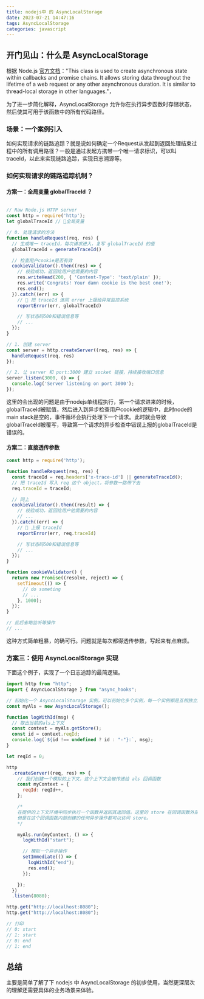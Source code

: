 ```yaml
---
title: nodejs中 的 AsyncLocalStorage
date: 2023-07-21 14:47:16
tags: AsyncLocalStorage
categories: javascript
---
```



## 开门见山：什么是 AsyncLocalStorage

根据 Node.js [官方文档](https://nodejs.org/docs/latest-v14.x/api/async_hooks.html#async_hooks_class_asynclocalstorage)："This class is used to create asynchronous state within callbacks and promise chains. It allows storing data throughout the lifetime of a web request or any other asynchronous duration. It is similar to thread-local storage in other languages."，

为了进一步简化解释，AsyncLocalStorage 允许你在执行异步函数时存储状态，然后使其可用于该函数中的所有代码路径。
<!-- more -->

### 场景：一个案例引入

如何实现请求的链路追踪？就是说如何确定一个Request从发起到返回处理结束过程中的所有调用路径？一般是通过发起方携带一个唯一请求标识，可以叫traceId，以此来实现链路追踪，实现日志溯源等。

### 如何实现请求的链路追踪机制？


#### 方案一：全局变量 globalTraceId ？
```javascript

// Raw Node.js HTTP server
const http = require('http');
let globalTraceId // 全局变量

// 0. 处理请求的方法
function handleRequest(req, res) {
  // 生成唯一 traceId，每次请求进入，复写 globalTraceId 的值
  globalTraceId = generateTraceId()

  // 检查用户cookie是否有效
  cookieValidator().then((res) => {
    // 校验成功，返回给用户他需要的内容
    res.writeHead(200, { 'Content-Type': 'text/plain' });
    res.write('Congrats! Your damn cookie is the best one!');
    res.end();
  }).catch((err) => {
    //  把 traceId 连同 error 上报给异常监控系统
    reportError(err, globalTraceId)

    // 写状态码500和错误信息等
    // ...
  });
}

// 1. 创建 server 
const server = http.createServer((req, res) => {
  handleRequest(req, res)
});

// 2. 让 server 和 port:3000 建立 socket 链接，持续接收端口信息
server.listen(3000, () => {
  console.log('Server listening on port 3000');
});
```

这里的会出现的问题是由于nodejs单线程执行，第一个请求进来的时候，globalTraceId被赋值，然后进入到异步检查用户cookie的逻辑中，此时node的main stack是空的，事件循环会执行处理下一个请求。此时就会导致globalTraceId被覆写，导致第一个请求的异步检查中错误上报的globalTraceId是错误的。


#### 方案二：直接透传参数
```javascript
const http = require('http');

function handleRequest(req, res) {
  const traceId = req.headers['x-trace-id'] || generateTraceId();
  // 把 traceId 写入 req 这个 object，将参数一路带下去
  req.traceId = traceId;

  // 同上
  cookieValidator().then((result) => {
    // 校验成功，返回给用户他需要的内容
    // ...
  }).catch((err) => {
    //  上报 traceId
    reportError(err, req.traceId)

    // 写状态码500和错误信息等
    // ...
  });
}

function cookieValidator() {
  return new Promise((resolve, reject) => {
    setTimeout(() => {
      // do someting
      // ...
    }, 1000);
  });
}

// 此后省略监听等操作
// ...
```

这种方式简单粗暴，的确可行。问题就是每次都得透传参数，写起来有点麻烦。

### 方案三：使用 AsyncLocalStorage 实现

下面这个例子，实现了一个日志追踪的最简逻辑。

```javascript
import http from "http";
import { AsyncLocalStorage } from "async_hooks";

// 初始化一个 AsyncLocalStorage 实例，可以初始化多个实例，每一个实例都是互相独立的
const myAls = new AsyncLocalStorage();

function logWithId(msg) {
  // 取出当前的als上下文
  const context = myAls.getStore();
  const id = context.reqId;
  console.log(`${id !== undefined ? id : "-"}:`, msg);
}

let reqId = 0;

http
  .createServer((req, res) => {
    // 我们创建一个模拟的上下文，这个上下文会被传递给 als 回调函数
    const myContext = {
      reqId: reqId++,
    };

    /*
    在提供的上下文环境中同步执行一个函数并返回其返回值。这里的 store 在回调函数外部是不可访问的，
    但是在这个回调函数内部创建的任何异步操作都可以访问 store。
    */

    myAls.run(myContext, () => {
      logWithId("start");

      // 模拟一个异步操作
      setImmediate(() => {
        logWithId("end");
        res.end();
      });

    });
  })
  .listen(8080);

http.get("http://localhost:8080");
http.get("http://localhost:8080");

// 打印
// 0: start
// 1: start
// 0: end
// 1: end
```

## 总结  
主要是简单了解了下 nodejs 中 AsyncLocalStorage 的初步使用，当然更深层次的理解还需要具体的业务场景来体验。
